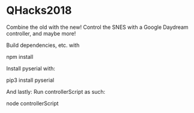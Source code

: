 # QHacks2018
Combine the old with the new!  Control the SNES with a Google Daydream controller, and maybe more!

Build dependencies, etc. with

npm install

Install pyserial with:

pip3 install pyserial

And lastly:
Run controllerScript as such:

node controllerScript <COM-Port>
